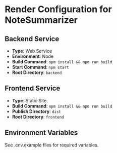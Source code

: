 # Render Configuration for NoteSummarizer

## Backend Service
- **Type**: Web Service
- **Environment**: Node
- **Build Command**: `npm install && npm run build`
- **Start Command**: `npm start`
- **Root Directory**: `backend`

## Frontend Service  
- **Type**: Static Site
- **Build Command**: `npm install && npm run build`
- **Publish Directory**: `dist`
- **Root Directory**: `frontend`

## Environment Variables
See .env.example files for required variables.